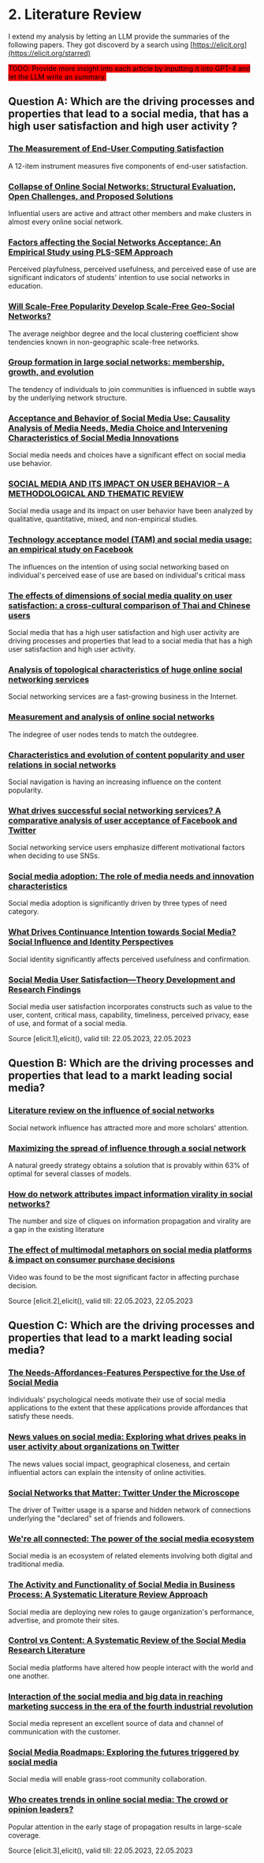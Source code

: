 # 2. Literature Review

I extend my analysis by letting an LLM provide the summaries of the following papers. They got discoverd by a search using [ ](https://elicit.org/tasks)[https://elicit.org](https://elicit.org/starred)

<mark style="background-color:red;">TODO: Provide more insight into each article by inputting it into GPT-4 and let the LLM write an summary.</mark>



## **Question A: Which are the driving processes and properties that lead to a social media, that has a high user satisfaction and high user activity ?**

### [The Measurement of End-User Computing Satisfaction](https://www.semanticscholar.org/paper/1c229d7560b4383ca7ee12d9710015bd7eb804bf)

A 12-item instrument measures five components of end-user satisfaction.



### [Collapse of Online Social Networks: Structural Evaluation, Open Challenges, and Proposed Solutions](https://www.semanticscholar.org/paper/da157f9c1b6b643674ee74441343cccf70051808)

Influential users are active and attract other members and make clusters in almost every online social network.



### [Factors affecting the Social Networks Acceptance: An Empirical Study using PLS-SEM Approach](https://www.semanticscholar.org/paper/5371c430c2a10da6203a0d855c2cf2090df3a518)

Perceived playfulness, perceived usefulness, and perceived ease of use are significant indicators of students' intention to use social networks in education.



### [Will Scale-Free Popularity Develop Scale-Free Geo-Social Networks?](https://www.semanticscholar.org/paper/62332dd4e19769f2c642bf9e8a9b78340bb04fe6)

The average neighbor degree and the local clustering coefficient show tendencies known in non-geographic scale-free networks.



### [Group formation in large social networks: membership, growth, and evolution](https://www.semanticscholar.org/paper/09031aa6d6743bebebc695955cd77c032cd9192f)

The tendency of individuals to join communities is influenced in subtle ways by the underlying network structure.



### [Acceptance and Behavior of Social Media Use: Causality Analysis of Media Needs, Media Choice and Intervening Characteristics of Social Media Innovations](https://www.semanticscholar.org/paper/767c5e3c2b2d8dbce92784734812b8572dd4a908)

Social media needs and choices have a significant effect on social media use behavior.



### [SOCIAL MEDIA AND ITS IMPACT ON USER BEHAVIOR – A METHODOLOGICAL AND THEMATIC REVIEW](https://www.semanticscholar.org/paper/d785db01f5060b8bbdad86dc5bfb1e670604fc2c)

Social media usage and its impact on user behavior have been analyzed by qualitative, quantitative, mixed, and non-empirical studies.



### [Technology acceptance model (TAM) and social media usage: an empirical study on Facebook](https://www.semanticscholar.org/paper/83ea80949f34ceca63622521cf779b50d19e2acd)

The influences on the intention of using social networking based on individual's perceived ease of use are based on individual's critical mass



### [The effects of dimensions of social media quality on user satisfaction: a cross-cultural comparison of Thai and Chinese users](https://www.semanticscholar.org/paper/c8a5c4693171a50d4a25df25b77d51c153f291a3)

Social media that has a high user satisfaction and high user activity are driving processes and properties that lead to a social media that has a high user satisfaction and high user activity.



### [Analysis of topological characteristics of huge online social networking services](https://www.semanticscholar.org/paper/bff18349e79056743d7b68a0b8b5fb21e9b720a8)

Social networking services are a fast-growing business in the Internet.



### [Measurement and analysis of online social networks](https://www.semanticscholar.org/paper/7631c91b69c6ec58a352bf7c3121282770fdbe20)

The indegree of user nodes tends to match the outdegree.



### [Characteristics and evolution of content popularity and user relations in social networks](https://semanticscholar.org/paper/d1a44834157b0131f5cce894755ef3f5ce2e0d67)

Social navigation is having an increasing influence on the content popularity.



### [What drives successful social networking services? A comparative analysis of user acceptance of Facebook and Twitter](https://semanticscholar.org/paper/47ef4a7c3e695adb61c619e56d59c2300ed10c41)

Social networking service users emphasize different motivational factors when deciding to use SNSs.



### [Social media adoption: The role of media needs and innovation characteristics](https://semanticscholar.org/paper/6bb43b1f793deecf85dcb73d1d3b6ed288e2a632)

Social media adoption is significantly driven by three types of need category.



### [What Drives Continuance Intention towards Social Media? Social Influence and Identity Perspectives](https://semanticscholar.org/paper/b67d71a204a5fde24f5a112965b69e8ad06de744)

Social identity significantly affects perceived usefulness and confirmation.



### [Social Media User Satisfaction—Theory Development and Research Findings](https://semanticscholar.org/paper/68ca093392aa729fd08b3d66a53e427008544216)

Social media user satisfaction incorporates constructs such as value to the user, content, critical mass, capability, timeliness, perceived privacy, ease of use, and format of a social media.

Source \[elicit.1],elicit(), valid till: 22.05.2023, 22.05.2023



## **Question B: Which are the driving processes and properties that lead to a markt leading social media?**

### [Literature review on the influence of social networks](https://www.semanticscholar.org/paper/5e6537ac68ff1f7f66a5bfc204da8f9d33b69150)

Social network influence has attracted more and more scholars' attention.



### [Maximizing the spread of influence through a social network](https://www.semanticscholar.org/paper/13df42f24714d1d0c365a2ca6f62dd5cac9534de)

A natural greedy strategy obtains a solution that is provably within 63% of optimal for several classes of models.



### [How do network attributes impact information virality in social networks?](https://www.semanticscholar.org/paper/6e123a858cb831f3b640c391ed041948cabc1f80)

The number and size of cliques on information propagation and virality are a gap in the existing literature



### [The effect of multimodal metaphors on social media platforms & impact on consumer purchase decisions](https://www.semanticscholar.org/paper/fc4738b6fbaf1bbb15d5a6c98fd62a24213c5f5e)

Video was found to be the most significant factor in affecting purchase decision.

Source \[elicit.2],elicit(), valid till: 22.05.2023, 22.05.2023



## **Question C: Which are the driving processes and properties that lead to a markt leading social media?**

### [The Needs-Affordances-Features Perspective for the Use of Social Media](https://www.semanticscholar.org/paper/b21c7d7c6e75566790f9e1898ceaf05d48987dcc)

Individuals' psychological needs motivate their use of social media applications to the extent that these applications provide affordances that satisfy these needs.



### [News values on social media: Exploring what drives peaks in user activity about organizations on Twitter](https://semanticscholar.org/paper/7f36fd0715fb5f9bfb5ab9c8af4523acc08cacd9)

The news values social impact, geographical closeness, and certain influential actors can explain the intensity of online activities.



### [Social Networks that Matter: Twitter Under the Microscope](https://semanticscholar.org/paper/4ec99ce62a72ee1050b65389782ff3a829e97217)

The driver of Twitter usage is a sparse and hidden network of connections underlying the "declared" set of friends and followers.



### [We're all connected: The power of the social media ecosystem](https://semanticscholar.org/paper/2c6e585b6c31718948aed0e5230755d7afc71db4)

Social media is an ecosystem of related elements involving both digital and traditional media.



### [The Activity and Functionality of Social Media in Business Process: A Systematic Literature Review Approach](https://semanticscholar.org/paper/f2fe7467b2814f1ce2ca07bdf555beb72252323c)

Social media are deploying new roles to gauge organization's performance, advertise, and promote their sites.



### [Control vs Content: A Systematic Review of the Social Media Research Literature](https://semanticscholar.org/paper/5b2892056ca667f3787699156904f8074332d4e4)

Social media platforms have altered how people interact with the world and one another.



### [Interaction of the social media and big data in reaching marketing success in the era of the fourth industrial revolution](https://semanticscholar.org/paper/49af09789be4857ab56e8fd6bc9101255d031bcb)

Social media represent an excellent source of data and channel of communication with the customer.



### [Social Media Roadmaps: Exploring the futures triggered by social media](https://semanticscholar.org/paper/004e1cb3aafe2839a677ef7beacdcc1eaaa510e8)

Social media will enable grass-root community collaboration.



### [Who creates trends in online social media: The crowd or opinion leaders?](https://semanticscholar.org/paper/caec395d7659afafb4a7718ab83bd3fa170dbb73)

Popular attention in the early stage of propagation results in large-scale coverage.



Source \[elicit.3],elicit(), valid till: 22.05.2023, 22.05.2023

